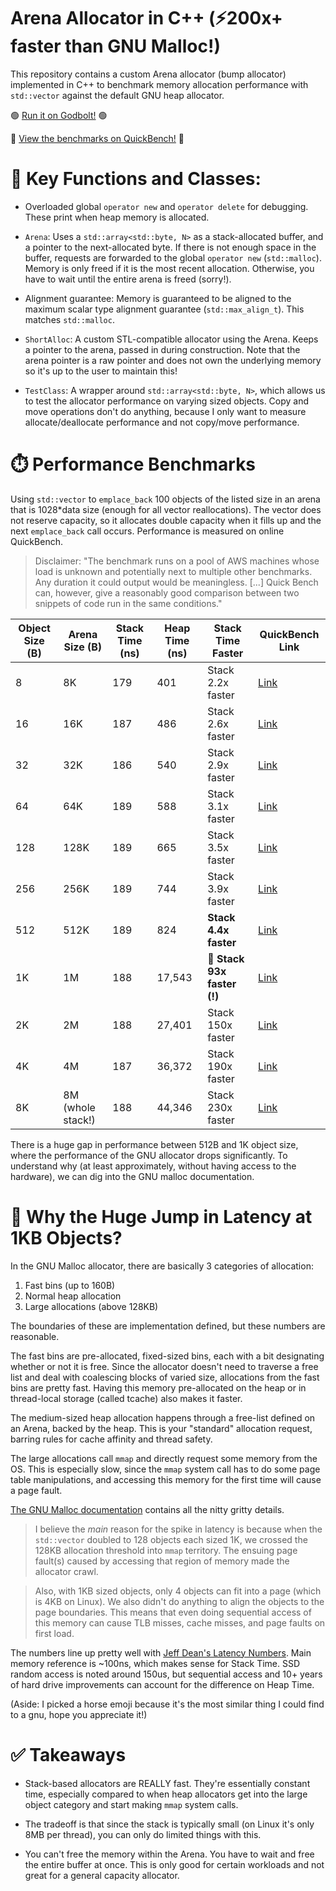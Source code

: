 # Arena Allocator in C++ (⚡200x+ faster than GNU Malloc!)
This repository contains a custom Arena allocator (bump allocator) implemented in C++ to benchmark memory allocation performance with `std::vector` against the default GNU heap allocator. 

🟢 [Run it on Godbolt!](https://godbolt.org/z/jj1Mbc71o) 🟢

🏃 [View the benchmarks on QuickBench!](https://quick-bench.com/q/hnEZC5GC-9UoXK6aMM5VZ-66CKY) 🏃

# 🔑 Key Functions and Classes:
- Overloaded global `operator new` and `operator delete` for debugging. These print when heap memory is allocated. 
- `Arena`: Uses a `std::array<std::byte, N>` as a stack-allocated buffer, and a pointer to the next-allocated byte. If there is not enough space in the buffer, requests are forwarded to the global `operator new` (`std::malloc`). Memory is only freed if it is the most recent allocation. Otherwise, you have to wait until the entire arena is freed (sorry!).

- Alignment guarantee: Memory is guaranteed to be aligned to the maximum scalar type alignment guarantee (`std::max_align_t`). This matches `std::malloc`.

- `ShortAlloc`: A custom STL-compatible allocator using the Arena. Keeps a pointer to the arena, passed in during construction. Note that the arena pointer is a raw pointer and does not own the underlying memory so it's up to the user to maintain this!

- `TestClass`: A wrapper around `std::array<std::byte, N>`, which allows us to test the allocator performance on varying sized objects. Copy and move operations don't do anything, because I only want to measure allocate/deallocate performance and not copy/move performance.  

# ⏱️ Performance Benchmarks 
Using `std::vector` to `emplace_back` 100 objects of the listed size in an arena that is 1028*data size (enough for all vector reallocations). The vector does not reserve capacity, so it allocates double capacity when it fills up and the next `emplace_back` call occurs. Performance is measured on online QuickBench.

> Disclaimer: "The benchmark runs on a pool of AWS machines whose load is unknown and potentially next to multiple other benchmarks. Any duration it could output would be meaningless. [...] Quick Bench can, however, give a reasonably good comparison between two snippets of code run in the same conditions." 


| Object Size (B) | Arena Size (B)      | Stack Time (ns) | Heap Time (ns) | Stack Time Faster        | QuickBench Link |
|----------------|--------------------|------------|-----------|--------------------------|-----------------|
| 8             | 8K                  | 179        | 401       | Stack 2.2x faster        | [Link](https://quick-bench.com/q/FSVMOb4MG32-acROZFLstV0xmbc) |
| 16            | 16K                 | 187        | 486       | Stack 2.6x faster        | [Link](https://quick-bench.com/q/EHJp6Uk8AfUtMWXmkRzLwU8nO6g) |
| 32            | 32K                 | 186        | 540       | Stack 2.9x faster        | [Link](https://quick-bench.com/q/mJGqAyIZDObgF34V8A2NWLKAIIg) |
| 64            | 64K                 | 189        | 588       | Stack 3.1x faster        | [Link](https://quick-bench.com/q/j27FuXFO9GWcSgvL8DGE-F01RJ4) |
| 128           | 128K                | 189        | 665       | Stack 3.5x faster        | [Link](https://quick-bench.com/q/0LgLAzs_9k9AYHwMDe9CjvBSF08) |
| 256           | 256K                | 189        | 744       | Stack 3.9x faster        | [Link](https://quick-bench.com/q/GOgxN2sY_svtHwzDqRKhK2qC4Uo) |
| 512           | 512K                | 189        | 824       | **Stack 4.4x faster**        | [Link](https://quick-bench.com/q/EfeGYpXX_9xcR4vIvLesMp5CbFQ) |
| 1K            | 1M                  | 188        | 17,543    | 🔴 **Stack 93x faster (!)**  | [Link](https://quick-bench.com/q/hnEZC5GC-9UoXK6aMM5VZ-66CKY) |
| 2K            | 2M                  | 188        | 27,401    | Stack 150x faster        | [Link](https://quick-bench.com/q/lhsE7jALIXMfwp5BW4tzn9yLO6U) |
| 4K            | 4M                  | 187        | 36,372    | Stack 190x faster        | [Link](https://quick-bench.com/q/C4nXuQGAnEEwD8UWKUo8ZhH8HDM) |
| 8K            | 8M (whole stack!)    | 188        | 44,346    | Stack 230x faster        | [Link](https://quick-bench.com/q/5BRGLEjOHhZYnX6Wbojy8xDAb0g) |


There is a huge gap in performance between 512B and 1K object size, where the performance of the GNU allocator drops significantly. To understand why (at least approximately, without having access to the hardware), we can dig into the GNU malloc documentation.

# 🐴 Why the Huge Jump in Latency at 1KB Objects?
In the GNU Malloc allocator, there are basically 3 categories of allocation: 
1. Fast bins (up to 160B)
2. Normal heap allocation
3. Large allocations (above 128KB)

The boundaries of these are implementation defined, but these numbers are reasonable.

The fast bins are pre-allocated, fixed-sized bins, each with a bit designating whether or not it is free. Since the allocator doesn't need to traverse a free list and deal with coalescing blocks of varied size, allocations from the fast bins are pretty fast. Having this memory pre-allocated on the heap or in thread-local storage (called tcache) also makes it faster. 

The medium-sized heap allocation happens through a free-list defined on an Arena, backed by the heap. This is your "standard" allocation request, barring rules for cache affinity and thread safety. 

The large allocations call `mmap` and directly request some memory from the OS. This is especially slow, since the `mmap` system call has to do some page table manipulations, and accessing this memory for the first time will cause a page fault. 

[The GNU Malloc documentation](https://sourceware.org/glibc/wiki/MallocInternals) contains all the nitty gritty details.

> I believe the *main* reason for the spike in latency is because when the `std::vector` doubled to 128 objects each sized 1K, we crossed the 128KB allocation threshold into `mmap` territory. The ensuing page fault(s) caused by accessing that region of memory made the allocator crawl. 

> Also, with 1KB sized objects, only 4 objects can fit into a page (which is 4KB on Linux). We also didn't do anything to align the objects to the page boundaries. This means that even doing sequential access of this memory can cause TLB misses, cache misses, and page faults on first load. 

The numbers line up pretty well with [Jeff Dean's Latency Numbers](https://gist.github.com/jboner/2841832). Main memory reference is ~100ns, which makes sense for Stack Time. SSD random access is noted around 150us, but sequential access and 10+ years of hard drive improvements can account for the difference on Heap Time. 

(Aside: I picked a horse emoji because it's the most similar thing I could find to a gnu, hope you appreciate it!)

# ✅ Takeaways
- Stack-based allocators are REALLY fast. They're essentially constant time, especially compared to when heap allocators get into the large object category and start making `mmap` system calls. 

- The tradeoff is that since the stack is typically small (on Linux it's only 8MB per thread), you can only do limited things with this.

- You can't free the memory within the Arena. You have to wait and free the entire buffer at once. This is only good for certain workloads and not great for a general capacity allocator. 
